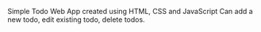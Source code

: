 Simple Todo Web App created using HTML, CSS and JavaScript 
Can add a new todo, edit existing todo, delete todos. 
